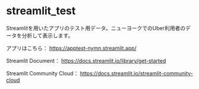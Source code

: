 # streamlit_test
Streamlitを用いたアプリのテスト用データ。ニューヨークでのUber利用者のデータを分析して表示します。

アプリはこちら：
https://apptest-nymn.streamlit.app/

Streamlit Document：
https://docs.streamlit.io/library/get-started

Streamlit Community Cloud：
https://docs.streamlit.io/streamlit-community-cloud
